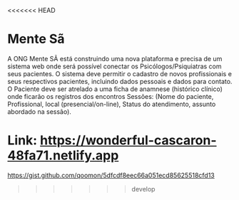 <<<<<<< HEAD
# Mente Sã

A ONG Mente SÃ está construindo uma nova plataforma e precisa de um sistema
web onde será possível conectar os Psicólogos/Psiquiatras com seus pacientes.
O sistema deve permitir o cadastro de novos profissionais e seus respectivos
pacientes, incluindo dados pessoais e dados para contato. O Paciente deve ser atrelado
a uma ficha de anamnese (histórico clínico) onde ficarão os registros dos encontros
Sessões: (Nome do paciente, Profissional, local (presencial/on-line), Status do
atendimento, assunto abordado na sessão).

Link: https://wonderful-cascaron-48fa71.netlify.app
=======
https://gist.github.com/qoomon/5dfcdf8eec66a051ecd85625518cfd13
>>>>>>> develop

